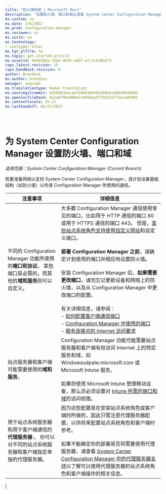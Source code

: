 ```yaml
---
title: "防火墙和域 | Microsoft Docs"
description: "设置防火墙、端口和域以准备 System Center Configuration Manager 通信。"
ms.custom: na
ms.date: 2/6/2017
ms.prod: configuration-manager
ms.reviewer: na
ms.suite: na
ms.technology:
- configmgr-other
ms.tgt_pltfrm: na
ms.topic: get-started-article
ms.assetid: d6993bba-f6bd-4639-adbf-efc1c638b2f3
caps.latest.revision: 15
caps.handback.revision: 0
author: Brenduns
ms.author: brenduns
manager: angrobe
ms.translationtype: Human Translation
ms.sourcegitcommit: bd20983eeca47bdd63e0385440e6c8d64901b902
ms.openlocfilehash: 4a2a8f96a900a2c4959ae3ff59232771ece95991
ms.contentlocale: zh-cn
ms.lasthandoff: 05/17/2017


---
```

# <a name="set-up-firewalls-ports-and-domains-for-system-center-configuration-manager"></a>为 System Center Configuration Manager 设置防火墙、端口和域

*适用范围：System Center Configuration Manager (Current Branch)*

若要准备网络以支持 System Center Configuration Manager，请计划设置基础结构（如防火墙）以传递 Configuration Manager 所使用的通信。  

|注意事项|详细信息|  
|-------------------|-------------|  
|不同的 Configuration Manager 功能所使用的**端口和协议**。 某些端口是必需的，而其他的**域和服务**则可以自定义。|大多数 Configuration Manager 通信使用常见的端口，比如用于 HTTP 通信的端口 80 或用于 HTTPS 通信的端口 443。 但是，[某些站点系统角色支持使用自定义网站](/sccm/core/plan-design/network/websites-for-site-system-servers)和自定义端口。<br /><br /> **部署 Configuration Manager 之前**，请确定计划使用的端口并相应地设置防火墙。<br /><br /> 安装 Configuration Manager 后，**如果需要更改端口**，请勿忘记更新设备和网络上的防火墙，以及从 Configuration Manager 中更改端口的配置。<br /><br /> 有关详细信息，请参阅： </br>- [如何配置客户端通信端口](../../../core/clients/deploy/configure-client-communication-ports.md) </br>- [Configuration Manager 中使用的端口](../../../core/plan-design/hierarchy/ports.md) </br>- [服务连接点的 Internet 访问要求](/sccm/core/servers/deploy/configure/about-the-service-connection-point#bkmk_urls)|  
|站点服务器和客户端可能需要使用的**域和服务**。|Configuration Manager 功能可能需要站点服务器和客户端有权访问 Internet 上的特定服务和域，如 Windowsudpate.microsoft.com 或 Microsoft Intune 服务。<br /><br /> 如果将使用 Microsoft Intune 管理移动设备，那么还必须设置对 [Intune 所需的端口和域](https://docs.microsoft.com/en-us/intune/get-started/network-infrastructure-requirements-for-microsoft-intune)的访问权限。|  
|用于站点系统服务器和用于客户端通信的**代理服务器** 。 你可以对不同的站点系统服务器和客户端指定单独的代理服务器。|因为这些配置是在安装站点系统角色或客户端时所做的，因此只需注意代理服务器配置，以供将来配置站点系统角色和客户端时参考。<br /><br /> 如果不能确定你的部署是否将需要使用代理服务器，请查看 [System Center Configuration Manager 中的代理服务器支持](../../../core/plan-design/network/proxy-server-support.md)以了解可以使用代理服务器的站点系统角色和客户端操作的相关信息。|   
|  


